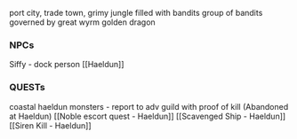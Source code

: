 port city, trade town, grimy jungle filled with bandits
group of bandits
governed by great wyrm golden dragon

### NPCs
Siffy - dock person [[Haeldun]]

### QUESTs
coastal haeldun monsters - report to adv guild with proof of kill (Abandoned at Haeldun)
[[Noble escort quest - Haeldun]]
[[Scavenged Ship - Haeldun]]
[[Siren Kill - Haeldun]]
